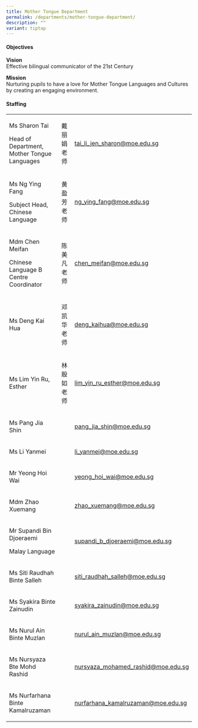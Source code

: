 ```yaml
---
title: Mother Tongue Department
permalink: /departments/mother-tongue-department/
description: ""
variant: tiptap
---
```

<h4>Objectives</h4><p><strong>Vision<br></strong>Effective bilingual communicator of the 21st Century</p><p><strong>Mission<br></strong>Nurturing pupils to have a love for Mother Tongue Languages and Cultures by creating an engaging environment.</p><h4>Staffing</h4><table><tbody><tr><td rowspan="1" colspan="1"><p>Ms Sharon Tai</p><p>Head of Department, Mother Tongue Languages</p></td><td rowspan="1" colspan="1"><p>戴丽娟老师</p></td><td rowspan="1" colspan="1"><p><a href="mailto:tai_li_jen_sharon@moe.edu.sg" rel="noopener noreferrer nofollow" target="">tai_li_jen_sharon@moe.edu.sg</a></p></td></tr><tr><td rowspan="1" colspan="1"><p>Ms Ng Ying Fang</p><p>Subject Head, Chinese Language</p></td><td rowspan="1" colspan="1"><p>黄盈芳老师</p></td><td rowspan="1" colspan="1"><p><a href="mailto:ng_ying_fang@moe.edu.sg" rel="noopener noreferrer nofollow" target="">ng_ying_fang@moe.edu.sg</a></p></td></tr><tr><td rowspan="1" colspan="1"><p>Mdm Chen Meifan</p><p>Chinese Language B Centre Coordinator</p></td><td rowspan="1" colspan="1"><p>陈美凡老师</p></td><td rowspan="1" colspan="1"><p><a href="mailto:chen_meifan@moe.edu.sg" rel="noopener noreferrer nofollow" target="">chen_meifan@moe.edu.sg</a></p></td></tr><tr><td rowspan="1" colspan="1"><p>Ms Deng Kai Hua</p></td><td rowspan="1" colspan="1"><p>邓凯华老师</p></td><td rowspan="1" colspan="1"><p><a href="mailto:deng_kaihua@moe.edu.sg" rel="noopener noreferrer nofollow" target="">deng_kaihua@moe.edu.sg</a></p></td></tr><tr><td rowspan="1" colspan="1"><p>Ms Lim Yin Ru, Esther</p></td><td rowspan="1" colspan="1"><p>林殷如老师</p></td><td rowspan="1" colspan="1"><p><a href="mailto:lim_yin_ru_esther@moe.edu.sg" rel="noopener noreferrer nofollow" target="">lim_yin_ru_esther@moe.edu.sg</a></p></td></tr><tr><td rowspan="1" colspan="1"><p>Ms Pang Jia Shin</p></td><td rowspan="1" colspan="1"><p></p></td><td rowspan="1" colspan="1"><p><a href="pang_jia_shin@moe.edu.sg" rel="noopener noreferrer nofollow" target="_blank">pang_jia_shin@moe.edu.sg</a></p></td></tr><tr><td rowspan="1" colspan="1"><p>Ms Li Yanmei</p></td><td rowspan="1" colspan="1"><p></p></td><td rowspan="1" colspan="1"><p><a href="li_yanmei@moe.edu.sg" rel="noopener noreferrer nofollow" target="_blank">li_yanmei@moe.edu.sg</a></p></td></tr><tr><td rowspan="1" colspan="1"><p>Mr Yeong Hoi Wai</p></td><td rowspan="1" colspan="1"><p></p></td><td rowspan="1" colspan="1"><p><a href="yeong_hoi_wai@moe.edu.sg" rel="noopener noreferrer nofollow" target="_blank">yeong_hoi_wai@moe.edu.sg</a></p></td></tr><tr><td rowspan="1" colspan="1"><p>Mdm Zhao Xuemang</p></td><td rowspan="1" colspan="1"><p></p></td><td rowspan="1" colspan="1"><p><a href="zhao_xuemang@moe.edu.sg" rel="noopener noreferrer nofollow" target="_blank">zhao_xuemang@moe.edu.sg</a></p></td></tr><tr><td rowspan="1" colspan="1"><p>Mr Supandi Bin Djoeraemi</p><p>Malay Language</p></td><td rowspan="1" colspan="1"><p>&nbsp;</p></td><td rowspan="1" colspan="1"><p><a href="mailto:supandi_b_djoeraemi@moe.edu.sg" rel="noopener noreferrer nofollow" target="">supandi_b_djoeraemi@moe.edu.sg</a></p></td></tr><tr><td rowspan="1" colspan="1"><p>Ms Siti Raudhah Binte Salleh</p></td><td rowspan="1" colspan="1"><p>&nbsp;</p></td><td rowspan="1" colspan="1"><p><a href="mailto:siti_raudhah_salleh@moe.edu.sg" rel="noopener noreferrer nofollow" target="">siti_raudhah_salleh@moe.edu.sg</a></p></td></tr><tr><td rowspan="1" colspan="1"><p>Ms Syakira Binte Zainudin</p></td><td rowspan="1" colspan="1"><p>&nbsp;</p></td><td rowspan="1" colspan="1"><p><a href="syakira_zainudin@moe.edu.sg" rel="noopener noreferrer nofollow" target="_blank">syakira_zainudin@moe.edu.sg</a></p></td></tr><tr><td rowspan="1" colspan="1"><p>Ms Nurul Ain Binte Muzlan</p></td><td rowspan="1" colspan="1"><p>&nbsp;</p></td><td rowspan="1" colspan="1"><p><a href="mailto:nurul_ain_muzlan@moe.edu.sg" rel="noopener noreferrer nofollow" target="">nurul_ain_muzlan@moe.edu.sg</a></p></td></tr><tr><td rowspan="1" colspan="1"><p>Ms Nursyaza Bte Mohd Rashid</p></td><td rowspan="1" colspan="1"><p></p></td><td rowspan="1" colspan="1"><p><a href="nursyaza_mohamed_rashid@moe.edu.sg" rel="noopener noreferrer nofollow" target="_blank">nursyaza_mohamed_rashid@moe.edu.sg</a></p></td></tr><tr><td rowspan="1" colspan="1"><p>Ms Nurfarhana Binte Kamalruzaman</p></td><td rowspan="1" colspan="1"><p></p></td><td rowspan="1" colspan="1"><p><a href="nurfarhana_kamalruzaman@moe.edu.sg" rel="noopener noreferrer nofollow" target="_blank">nurfarhana_kamalruzaman@moe.edu.sg</a></p></td></tr></tbody></table><p></p>